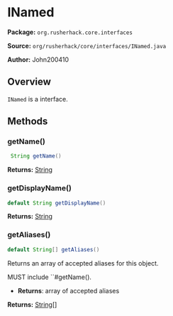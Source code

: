 # INamed

**Package:** `org.rusherhack.core.interfaces`

**Source:** `org/rusherhack/core/interfaces/INamed.java`

**Author:** John200410



## Overview

`INamed` is a interface.

## Methods

### getName()

```java
 String getName()
```

**Returns:** [String](https://docs.oracle.com/en/java/javase/21/docs/api/java.base/java/lang/String.html)

### getDisplayName()

```java
default String getDisplayName()
```

**Returns:** [String](https://docs.oracle.com/en/java/javase/21/docs/api/java.base/java/lang/String.html)

### getAliases()

```java
default String[] getAliases()
```

Returns an array of accepted aliases for this object.



MUST include ``#getName().
* **Returns**: array of accepted aliases



**Returns:** [String](https://docs.oracle.com/en/java/javase/21/docs/api/java.base/java/lang/String.html)[]

